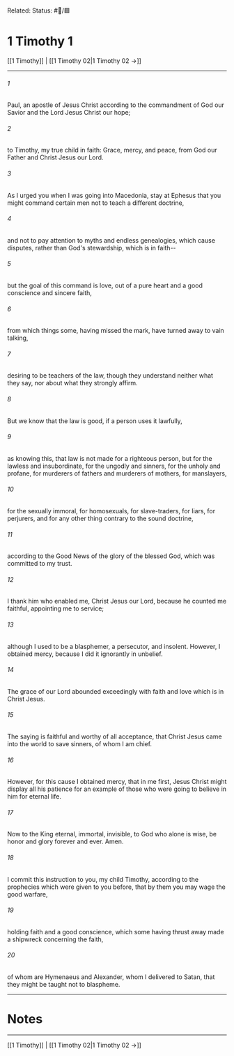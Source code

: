 Related:
Status: #📖/🟥
# 1 Timothy 1

[[1 Timothy]] | [[1 Timothy 02|1 Timothy 02 →]]
***



###### 1 
Paul, an apostle of Jesus Christ according to the commandment of God our Savior and the Lord Jesus Christ our hope; 

###### 2 
to Timothy, my true child in faith: Grace, mercy, and peace, from God our Father and Christ Jesus our Lord. 

###### 3 
As I urged you when I was going into Macedonia, stay at Ephesus that you might command certain men not to teach a different doctrine, 

###### 4 
and not to pay attention to myths and endless genealogies, which cause disputes, rather than God's stewardship, which is in faith-- 

###### 5 
but the goal of this command is love, out of a pure heart and a good conscience and sincere faith, 

###### 6 
from which things some, having missed the mark, have turned away to vain talking, 

###### 7 
desiring to be teachers of the law, though they understand neither what they say, nor about what they strongly affirm. 

###### 8 
But we know that the law is good, if a person uses it lawfully, 

###### 9 
as knowing this, that law is not made for a righteous person, but for the lawless and insubordinate, for the ungodly and sinners, for the unholy and profane, for murderers of fathers and murderers of mothers, for manslayers, 

###### 10 
for the sexually immoral, for homosexuals, for slave-traders, for liars, for perjurers, and for any other thing contrary to the sound doctrine, 

###### 11 
according to the Good News of the glory of the blessed God, which was committed to my trust. 

###### 12 
I thank him who enabled me, Christ Jesus our Lord, because he counted me faithful, appointing me to service; 

###### 13 
although I used to be a blasphemer, a persecutor, and insolent. However, I obtained mercy, because I did it ignorantly in unbelief. 

###### 14 
The grace of our Lord abounded exceedingly with faith and love which is in Christ Jesus. 

###### 15 
The saying is faithful and worthy of all acceptance, that Christ Jesus came into the world to save sinners, of whom I am chief. 

###### 16 
However, for this cause I obtained mercy, that in me first, Jesus Christ might display all his patience for an example of those who were going to believe in him for eternal life. 

###### 17 
Now to the King eternal, immortal, invisible, to God who alone is wise, be honor and glory forever and ever. Amen. 

###### 18 
I commit this instruction to you, my child Timothy, according to the prophecies which were given to you before, that by them you may wage the good warfare, 

###### 19 
holding faith and a good conscience, which some having thrust away made a shipwreck concerning the faith, 

###### 20 
of whom are Hymenaeus and Alexander, whom I delivered to Satan, that they might be taught not to blaspheme.

---
# Notes


***
[[1 Timothy]] | [[1 Timothy 02|1 Timothy 02 →]]
